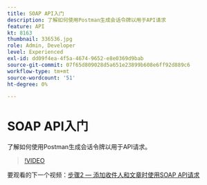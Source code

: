 ```yaml
---
title: SOAP API入门
description: 了解如何使用Postman生成会话令牌以用于API请求
feature: API
kt: 8163
thumbnail: 336536.jpg
role: Admin, Developer
level: Experienced
exl-id: dd09f4ea-4f5a-4674-9652-e8e0369d9bab
source-git-commit: 07f65d809028d5a651e23899b608e6ff92d889c6
workflow-type: tm+mt
source-wordcount: '51'
ht-degree: 0%

---
```


# SOAP API入门

了解如何使用Postman生成会话令牌以用于API请求。

>[!VIDEO](https://video.tv.adobe.com/v/336536?quality=12)

要观看的下一个视频：[步骤2 — 添加收件人和文章时使用SOAP API请求](/help/tutorial-use-soap-apis/add-recipients-and-articles-using-soap-api-requests.md)
